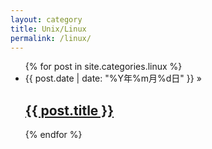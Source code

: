 ```yaml
---
layout: category
title: Unix/Linux
permalink: /linux/
---
```

  <ul>
    {% for post in site.categories.linux %}
    <li>
      <span class="post-date">{{ post.date | date: "%Y年%m月%d日" }} » </span>
      <h2>
        <a href="{{ post.url | prepend: site.baseurl }}">{{ post.title }}</a>
      </h2>
    </li>
    {% endfor %}
  </ul>